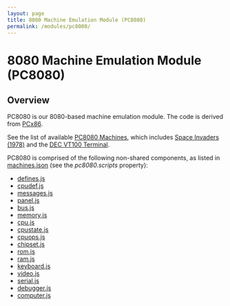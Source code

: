 ```yaml
---
layout: page
title: 8080 Machine Emulation Module (PC8080)
permalink: /modules/pc8080/
---
```


8080 Machine Emulation Module (PC8080)
======================================

Overview
--------

PC8080 is our 8080-based machine emulation module.  The code is derived from [PCx86](/modules/pcx86/).

See the list of available [PC8080 Machines](/devices/pc8080/machine/), which includes
[Space Invaders (1978)](/devices/pc8080/machine/invaders/) and the [DEC VT100 Terminal](/devices/pc8080/machine/vt100/).

PC8080 is comprised of the following non-shared components, as listed in
[machines.json](https://github.com/jeffpar/pcjs/blob/master/_data/machines.json) (see the *pc8080.scripts* property):

* [defines.js](/modules/pc8080/lib/defines.js)
* [cpudef.js](/modules/pc8080/lib/cpudef.js)
* [messages.js](/modules/pc8080/lib/messages.js)
* [panel.js](/modules/pc8080/lib/panel.js)
* [bus.js](/modules/pc8080/lib/bus.js)
* [memory.js](/modules/pc8080/lib/memory.js)
* [cpu.js](/modules/pc8080/lib/cpu.js)
* [cpustate.js](/modules/pc8080/lib/cpustate.js)
* [cpuops.js](/modules/pc8080/lib/cpuops.js)
* [chipset.js](/modules/pc8080/lib/chipset.js)
* [rom.js](/modules/pc8080/lib/rom.js)
* [ram.js](/modules/pc8080/lib/ram.js)
* [keyboard.js](/modules/pc8080/lib/keyboard.js)
* [video.js](/modules/pc8080/lib/video.js)
* [serial.js](/modules/pc8080/lib/serial.js)
* [debugger.js](/modules/pc8080/lib/debugger.js)
* [computer.js](/modules/pc8080/lib/computer.js)
